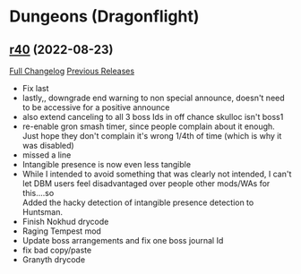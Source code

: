# <DBM> Dungeons (Dragonflight)

## [r40](https://github.com/DeadlyBossMods/DBM-Dungeons/tree/r40) (2022-08-23)
[Full Changelog](https://github.com/DeadlyBossMods/DBM-Dungeons/compare/r39...r40) [Previous Releases](https://github.com/DeadlyBossMods/DBM-Dungeons/releases)

- Fix last  
- lastly,, downgrade end warning to non special announce, doesn't need to be accessive for a positive announce  
- also extend canceling to all 3 boss Ids in off chance skulloc isn't boss1  
- re-enable gron smash timer, since people complain about it enough. Just hope they don't complain it's wrong 1/4th of time (which is why it was disabled)  
- missed a line  
- Intangible presence is now even less tangible  
- While I intended to avoid something that was clearly not intended, I can't let DBM users feel disadvantaged over people other mods/WAs for this....so  
    Added the hacky detection of intangible presence detection to Huntsman.  
- Finish Nokhud drycode  
- Raging Tempest mod  
- Update boss arrangements and fix one boss journal Id  
- fix bad copy/paste  
- Granyth drycode  
